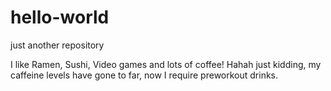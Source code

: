 # hello-world
just another repository

I like Ramen, Sushi, Video games and lots of coffee!
Hahah just kidding, my caffeine levels have gone to far, now I require preworkout drinks.
